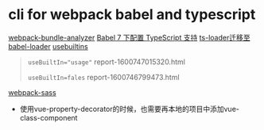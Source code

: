 # cli for webpack babel and typescript

[webpack-bundle-analyzer](https://www.npmjs.com/package/webpack-bundle-analyzer)
[Babel 7 下配置 TypeScript 支持](https://zhuanlan.zhihu.com/p/102250469)
[ts-loader迁移至babel-loader](https://1991421.cn/2020/05/02/4bf034c9/)
[usebuiltins](https://babeljs.io/docs/en/babel-preset-env#usebuiltins)

> `useBuiltIn="usage"` report-1600747015320.html
> 
> `useBuiltIn=fales` report-1600746799473.html


[webpack-sass](https://www.webpackjs.com/loaders/sass-loader/)

- 使用vue-property-decorator的时候，也需要再本地的项目中添加vue-class-component


